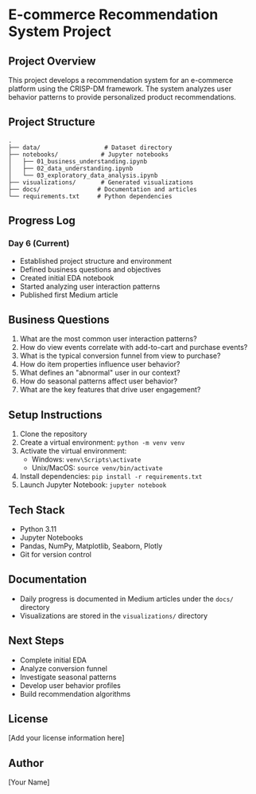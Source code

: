 # E-commerce Recommendation System Project

## Project Overview

This project develops a recommendation system for an e-commerce platform using the CRISP-DM framework. The system analyzes user behavior patterns to provide personalized product recommendations.

## Project Structure

```
.
├── data/                  # Dataset directory
├── notebooks/            # Jupyter notebooks
│   ├── 01_business_understanding.ipynb
│   ├── 02_data_understanding.ipynb
│   └── 03_exploratory_data_analysis.ipynb
├── visualizations/       # Generated visualizations
├── docs/                # Documentation and articles
└── requirements.txt     # Python dependencies
```

## Progress Log

### Day 6 (Current)

- Established project structure and environment
- Defined business questions and objectives
- Created initial EDA notebook
- Started analyzing user interaction patterns
- Published first Medium article

## Business Questions

1. What are the most common user interaction patterns?
2. How do view events correlate with add-to-cart and purchase events?
3. What is the typical conversion funnel from view to purchase?
4. How do item properties influence user behavior?
5. What defines an "abnormal" user in our context?
6. How do seasonal patterns affect user behavior?
7. What are the key features that drive user engagement?

## Setup Instructions

1. Clone the repository
2. Create a virtual environment: `python -m venv venv`
3. Activate the virtual environment:
   - Windows: `venv\Scripts\activate`
   - Unix/MacOS: `source venv/bin/activate`
4. Install dependencies: `pip install -r requirements.txt`
5. Launch Jupyter Notebook: `jupyter notebook`

## Tech Stack

- Python 3.11
- Jupyter Notebooks
- Pandas, NumPy, Matplotlib, Seaborn, Plotly
- Git for version control

## Documentation

- Daily progress is documented in Medium articles under the `docs/` directory
- Visualizations are stored in the `visualizations/` directory

## Next Steps

- Complete initial EDA
- Analyze conversion funnel
- Investigate seasonal patterns
- Develop user behavior profiles
- Build recommendation algorithms

## License

[Add your license information here]

## Author

[Your Name]
